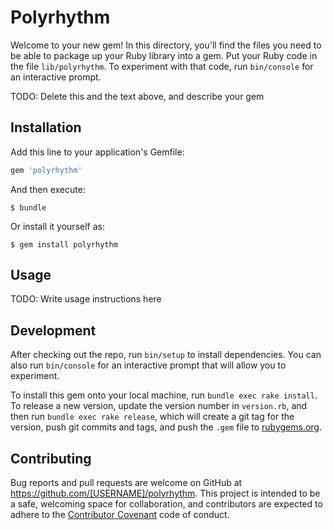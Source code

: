 # Polyrhythm

Welcome to your new gem! In this directory, you'll find the files you need to be able to package up your Ruby library into a gem. Put your Ruby code in the file `lib/polyrhythm`. To experiment with that code, run `bin/console` for an interactive prompt.

TODO: Delete this and the text above, and describe your gem

## Installation

Add this line to your application's Gemfile:

```ruby
gem 'polyrhythm'
```

And then execute:

    $ bundle

Or install it yourself as:

    $ gem install polyrhythm

## Usage

TODO: Write usage instructions here

## Development

After checking out the repo, run `bin/setup` to install dependencies. You can also run `bin/console` for an interactive prompt that will allow you to experiment.

To install this gem onto your local machine, run `bundle exec rake install`. To release a new version, update the version number in `version.rb`, and then run `bundle exec rake release`, which will create a git tag for the version, push git commits and tags, and push the `.gem` file to [rubygems.org](https://rubygems.org).

## Contributing

Bug reports and pull requests are welcome on GitHub at https://github.com/[USERNAME]/polyrhythm. This project is intended to be a safe, welcoming space for collaboration, and contributors are expected to adhere to the [Contributor Covenant](contributor-covenant.org) code of conduct.

